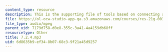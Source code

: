 ```yaml
---
content_type: resource
description: This is the supporting file of tools based on connecting sentences.
file: https://ol-ocw-studio-app-qa.s3.amazonaws.com/courses/res-21g-003-learning-chinese-a-foundation-course-in-mandarin-spring-2011/6d8635b9ef348b0768c39f21a45d9257_7.2.4.mp3
file_type: audio/mpeg
parent_uid: 7179d758-d0e8-355c-3a41-4a4159db68ff
resourcetype: Other
title: 7.2.4.mp3
uid: 6d8635b9-ef34-8b07-68c3-9f21a45d9257
---
```

